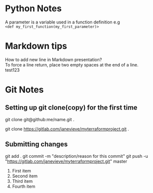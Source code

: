 # Python Notes

A parameter is  a variable used in a function definition
e.g  
`<def my_first_function(my_first_parameter)>`   



# Markdown tips
How to add new line in Markdown presentation?  
To force a line return, place two empty spaces at the end of a line.  
test123  

# Git Notes

## Setting up git clone(copy) for the first time
git clone git@github:me/name.git .

git clone https://gitlab.com/janevieve/myterraformproject.git .  

## Submitting changes

git add .
git commit -m "description/reason for this commit"
git push -u "https://gitlab.com/janevieve/myterraformproject.git" master  

<ol>
<li>First item</li>
<li>Second item</li>
<li>Third item</li>
<li>Fourth item</li>
</ol>